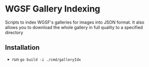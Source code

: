 # WGSF Gallery Indexing
Scripts to index WGSF's galleries for images into JSON format. It also allows you to download the whole gallery in full quality to a specified directory

## Installation
 - run `go build -i ./cmd/galleryIdx`
